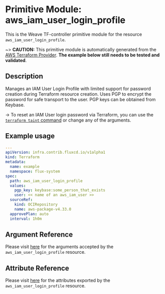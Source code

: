 
# Primitive Module: aws_iam_user_login_profile

This is the Weave TF-controller primitive module for the resource `aws_iam_user_login_profile`.

~> **CAUTION:** This primitive module is automatically generated from the [AWS Terraform Provider](https://registry.terraform.io/providers/hashicorp/aws/latest/docs/resources/iam_user_login_profile). **The example below still needs to be tested and validated**.

## Description

Manages an IAM User Login Profile with limited support for password creation during Terraform resource creation. Uses PGP to encrypt the password for safe transport to the user. PGP keys can be obtained from Keybase.

-> To reset an IAM User login password via Terraform, you can use the [`terraform taint` command](https://www.terraform.io/docs/commands/taint.html) or change any of the arguments.

## Example usage

```yaml
---
apiVersion: infra.contrib.fluxcd.io/v1alpha1
kind: Terraform
metadata:
  name: example
  namespace: flux-system
spec:
  path: aws_iam_user_login_profile
  values:
    pgp_key: keybase:some_person_that_exists
    user: << name of an aws_iam_user >>
  sourceRef:
    kind: OCIRepository
    name: aws-package-v4.33.0
  approvePlan: auto
  interval: 1h0m
```

## Argument Reference

Please visit [here](https://registry.terraform.io/providers/hashicorp/aws/latest/docs/resources/iam_user_login_profile#argument-reference) for the arguments accepted by the `aws_iam_user_login_profile` resource.

## Attribute Reference

Please visit [here](https://registry.terraform.io/providers/hashicorp/aws/latest/docs/resources/iam_user_login_profile#attributes-reference) for the attributes exported by the `aws_iam_user_login_profile` resource.
